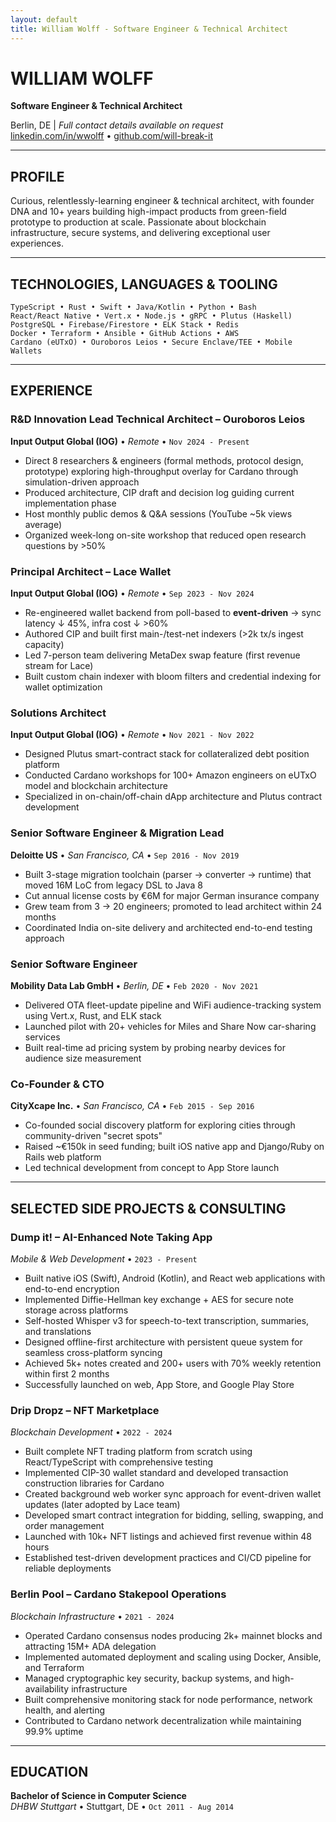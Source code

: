 ```yaml
---
layout: default
title: William Wolff - Software Engineer & Technical Architect
---
```


# WILLIAM WOLFF
**Software Engineer & Technical Architect**

Berlin, DE | *Full contact details available on request*  
[linkedin.com/in/wwolff](https://linkedin.com/in/wwolff) • [github.com/will-break-it](https://github.com/will-break-it)

---

## PROFILE

Curious, relentlessly-learning engineer & technical architect, with founder DNA and 10+ years building high-impact products from green-field prototype to production at scale. Passionate about blockchain infrastructure, secure systems, and delivering exceptional user experiences.

---

## TECHNOLOGIES, LANGUAGES & TOOLING

```
TypeScript • Rust • Swift • Java/Kotlin • Python • Bash
React/React Native • Vert.x • Node.js • gRPC • Plutus (Haskell)
PostgreSQL • Firebase/Firestore • ELK Stack • Redis
Docker • Terraform • Ansible • GitHub Actions • AWS
Cardano (eUTxO) • Ouroboros Leios • Secure Enclave/TEE • Mobile Wallets
```

---

## EXPERIENCE

### **R&D Innovation Lead Technical Architect – Ouroboros Leios**
**Input Output Global (IOG)** • *Remote* • `Nov 2024 - Present`
- Direct 8 researchers & engineers (formal methods, protocol design, prototype) exploring high-throughput overlay for Cardano through simulation-driven approach
- Produced architecture, CIP draft and decision log guiding current implementation phase
- Host monthly public demos & Q&A sessions (YouTube ~5k views average)
- Organized week-long on-site workshop that reduced open research questions by >50%

### **Principal Architect – Lace Wallet**
**Input Output Global (IOG)** • *Remote* • `Sep 2023 - Nov 2024`
- Re-engineered wallet backend from poll-based to **event-driven** → sync latency ↓ 45%, infra cost ↓ >60%
- Authored CIP and built first main-/test-net indexers (>2k tx/s ingest capacity)
- Led 7-person team delivering MetaDex swap feature (first revenue stream for Lace)
- Built custom chain indexer with bloom filters and credential indexing for wallet optimization

### **Solutions Architect**
**Input Output Global (IOG)** • *Remote* • `Nov 2021 - Nov 2022`
- Designed Plutus smart-contract stack for collateralized debt position platform
- Conducted Cardano workshops for 100+ Amazon engineers on eUTxO model and blockchain architecture
- Specialized in on-chain/off-chain dApp architecture and Plutus contract development

### **Senior Software Engineer & Migration Lead**
**Deloitte US** • *San Francisco, CA* • `Sep 2016 - Nov 2019`
- Built 3-stage migration toolchain (parser → converter → runtime) that moved 16M LoC from legacy DSL to Java 8
- Cut annual license costs by €6M for major German insurance company
- Grew team from 3 → 20 engineers; promoted to lead architect within 24 months
- Coordinated India on-site delivery and architected end-to-end testing approach

### **Senior Software Engineer**
**Mobility Data Lab GmbH** • *Berlin, DE* • `Feb 2020 - Nov 2021`
- Delivered OTA fleet-update pipeline and WiFi audience-tracking system using Vert.x, Rust, and ELK stack
- Launched pilot with 20+ vehicles for Miles and Share Now car-sharing services
- Built real-time ad pricing system by probing nearby devices for audience size measurement

### **Co-Founder & CTO**
**CityXcape Inc.** • *San Francisco, CA* • `Feb 2015 - Sep 2016`
- Co-founded social discovery platform for exploring cities through community-driven "secret spots"
- Raised ~€150k in seed funding; built iOS native app and Django/Ruby on Rails web platform
- Led technical development from concept to App Store launch

---

## SELECTED SIDE PROJECTS & CONSULTING

### **Dump it! – AI-Enhanced Note Taking App**
*Mobile & Web Development* • `2023 - Present`
- Built native iOS (Swift), Android (Kotlin), and React web applications with end-to-end encryption
- Implemented Diffie-Hellman key exchange + AES for secure note storage across platforms
- Self-hosted Whisper v3 for speech-to-text transcription, summaries, and translations
- Designed offline-first architecture with persistent queue system for seamless cross-platform syncing
- Achieved 5k+ notes created and 200+ users with 70% weekly retention within first 2 months
- Successfully launched on web, App Store, and Google Play Store

### **Drip Dropz – NFT Marketplace**
*Blockchain Development* • `2022 - 2024`
- Built complete NFT trading platform from scratch using React/TypeScript with comprehensive testing
- Implemented CIP-30 wallet standard and developed transaction construction libraries for Cardano
- Created background web worker sync approach for event-driven wallet updates (later adopted by Lace team)
- Developed smart contract integration for bidding, selling, swapping, and order management
- Launched with 10k+ NFT listings and achieved first revenue within 48 hours
- Established test-driven development practices and CI/CD pipeline for reliable deployments

### **Berlin Pool – Cardano Stakepool Operations**
*Blockchain Infrastructure* • `2021 - 2024`
- Operated Cardano consensus nodes producing 2k+ mainnet blocks and attracting 15M+ ADA delegation
- Implemented automated deployment and scaling using Docker, Ansible, and Terraform
- Managed cryptographic key security, backup systems, and high-availability infrastructure
- Built comprehensive monitoring stack for node performance, network health, and alerting
- Contributed to Cardano network decentralization while maintaining 99.9% uptime

---

## EDUCATION

**Bachelor of Science in Computer Science**  
*DHBW Stuttgart* • Stuttgart, DE • `Oct 2011 - Aug 2014` 
